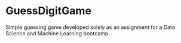 # GuessDigitGame
Simple guessing game developed solely as an assignment for a Data Science and Machine Learning bootcamp.
